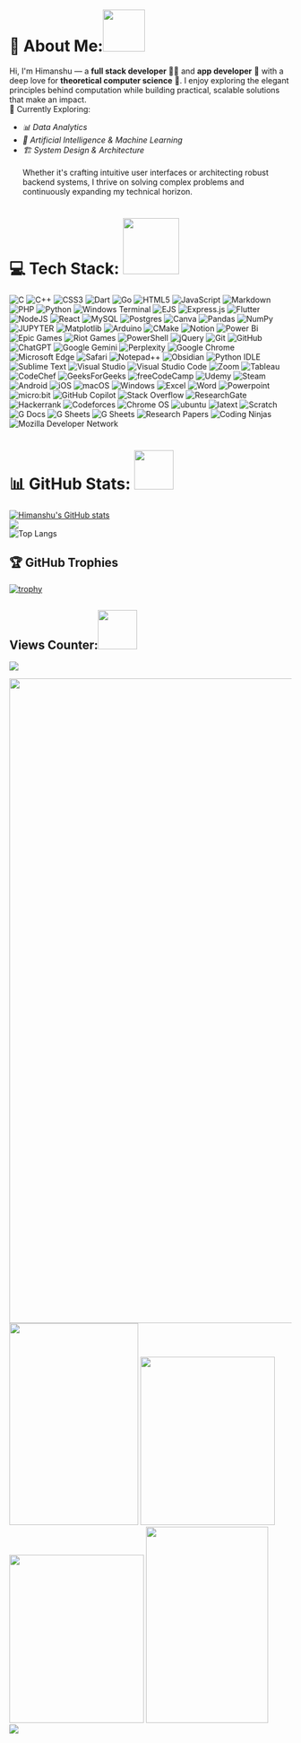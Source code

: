 # 💫 About Me:<img src="https://github.com/Anmol-Baranwal/Cool-GIFs-For-GitHub/assets/74038190/2c0eef4b-7b75-42bd-9722-4bea97a2d532" width="75">&nbsp;
Hi, I'm Himanshu — a **full stack developer** 🧑‍💻 and **app developer** 📱 with a deep love for **theoretical computer science** 🧠. I enjoy exploring the elegant principles behind computation while building practical, scalable solutions that make an impact. 
<br>🚀 Currently Exploring:
- *📊 Data Analytics*
- *🤖 Artificial Intelligence & Machine Learning*
- *🏗️ System Design & Architecture*<br>
<br> Whether it's crafting intuitive user interfaces or architecting robust backend systems, I thrive on solving complex problems and continuously expanding my technical horizon.

# 💻 Tech Stack: <img src="https://user-images.githubusercontent.com/74038190/219923809-b86dc415-a0c2-4a38-bc88-ad6cf06395a8.gif" width="100">
![C](https://img.shields.io/badge/c-%2300599C.svg?style=for-the-badge&logo=c&logoColor=white) ![C++](https://img.shields.io/badge/c++-%2300599C.svg?style=for-the-badge&logo=c%2B%2B&logoColor=white) ![CSS3](https://img.shields.io/badge/css3-%231572B6.svg?style=for-the-badge&logo=css3&logoColor=white) ![Dart](https://img.shields.io/badge/dart-%230175C2.svg?style=for-the-badge&logo=dart&logoColor=white) ![Go](https://img.shields.io/badge/go-%2300ADD8.svg?style=for-the-badge&logo=go&logoColor=white) ![HTML5](https://img.shields.io/badge/html5-%23E34F26.svg?style=for-the-badge&logo=html5&logoColor=white) ![JavaScript](https://img.shields.io/badge/javascript-%23323330.svg?style=for-the-badge&logo=javascript&logoColor=%23F7DF1E) ![Markdown](https://img.shields.io/badge/markdown-%23000000.svg?style=for-the-badge&logo=markdown&logoColor=white) ![PHP](https://img.shields.io/badge/php-%23777BB4.svg?style=for-the-badge&logo=php&logoColor=white) ![Python](https://img.shields.io/badge/python-3670A0?style=for-the-badge&logo=python&logoColor=ffdd54) ![Windows Terminal](https://img.shields.io/badge/Windows%20Terminal-%234D4D4D.svg?style=for-the-badge&logo=windows-terminal&logoColor=white) ![EJS](https://img.shields.io/badge/ejs-%23B4CA65.svg?style=for-the-badge&logo=ejs&logoColor=black) ![Express.js](https://img.shields.io/badge/express.js-%23404d59.svg?style=for-the-badge&logo=express&logoColor=%2361DAFB) ![Flutter](https://img.shields.io/badge/Flutter-%2302569B.svg?style=for-the-badge&logo=Flutter&logoColor=white) ![NodeJS](https://img.shields.io/badge/node.js-6DA55F?style=for-the-badge&logo=node.js&logoColor=white) ![React](https://img.shields.io/badge/react-%2320232a.svg?style=for-the-badge&logo=react&logoColor=%2361DAFB) ![MySQL](https://img.shields.io/badge/mysql-4479A1.svg?style=for-the-badge&logo=mysql&logoColor=white) ![Postgres](https://img.shields.io/badge/postgres-%23316192.svg?style=for-the-badge&logo=postgresql&logoColor=white) ![Canva](https://img.shields.io/badge/Canva-%2300C4CC.svg?style=for-the-badge&logo=Canva&logoColor=white) ![Pandas](https://img.shields.io/badge/pandas-%23150458.svg?style=for-the-badge&logo=pandas&logoColor=white) ![NumPy](https://img.shields.io/badge/numpy-%23013243.svg?style=for-the-badge&logo=numpy&logoColor=white) ![JUPYTER](https://img.shields.io/badge/Jupyter-Notebooks?style=for-the-badge&logo=%3Csvg%20role%3D%22img%22%20viewBox%3D%220%200%2024%2024%22%20xmlns%3D%22http%3A%2F%2Fwww.w3.org%2F2000%2Fsvg%22%3E%3Ctitle%3EJupyter%3C%2Ftitle%3E%3Cpath%20d%3D%22M7.157%2022.201A1.784%201.799%200%200%201%205.374%2024a1.784%201.799%200%200%201-1.784-1.799%201.784%201.799%200%200%201%201.784-1.799%201.784%201.799%200%200%201%201.783%201.799zM20.582%201.427a1.415%201.427%200%200%201-1.415%201.428%201.415%201.427%200%200%201-1.416-1.428A1.415%201.427%200%200%201%2019.167%200a1.415%201.427%200%200%201%201.415%201.427zM4.992%203.336A1.047%201.056%200%200%201%203.946%204.39a1.047%201.056%200%200%201-1.047-1.055A1.047%201.056%200%200%201%203.946%202.28a1.047%201.056%200%200%201%201.046%201.056zm7.336%201.517c3.769%200%207.06%201.38%208.768%203.424a9.363%209.363%200%200%200-3.393-4.547%209.238%209.238%200%200%200-5.377-1.728A9.238%209.238%200%200%200%206.95%203.73a9.363%209.363%200%200%200-3.394%204.547c1.713-2.04%205.004-3.424%208.772-3.424zm.001%2013.295c-3.768%200-7.06-1.381-8.768-3.425a9.363%209.363%200%200%200%203.394%204.547A9.238%209.238%200%200%200%2012.33%2021a9.238%209.238%200%200%200%205.377-1.729%209.363%209.363%200%200%200%203.393-4.547c-1.712%202.044-5.003%203.425-8.772%203.425Z%22%2F%3E%3C%2Fsvg%3E&logoColor=%23F37626&logoSize=%2520&labelColor=%23F37626&color=%23F37626)
![Matplotlib](https://img.shields.io/badge/Matplotlib-%23ffffff.svg?style=for-the-badge&logo=Matplotlib&logoColor=black) ![Arduino](https://img.shields.io/badge/-Arduino-00979D?style=for-the-badge&logo=Arduino&logoColor=white) ![CMake](https://img.shields.io/badge/CMake-%23008FBA.svg?style=for-the-badge&logo=cmake&logoColor=white) ![Notion](https://img.shields.io/badge/Notion-%23000000.svg?style=for-the-badge&logo=notion&logoColor=white) ![Power Bi](https://img.shields.io/badge/power_bi-F2C811?style=for-the-badge&logo=powerbi&logoColor=black) ![Epic Games](https://img.shields.io/badge/epicgames-%23313131.svg?style=for-the-badge&logo=epicgames&logoColor=white) ![Riot Games](https://img.shields.io/badge/riotgames-D32936.svg?style=for-the-badge&logo=riotgames&logoColor=white) ![PowerShell](https://img.shields.io/badge/PowerShell-%235391FE.svg?style=for-the-badge&logo=powershell&logoColor=white) ![jQuery](https://img.shields.io/badge/jquery-%230769AD.svg?style=for-the-badge&logo=jquery&logoColor=white) ![Git](https://img.shields.io/badge/git-%23F05033.svg?style=for-the-badge&logo=git&logoColor=white) ![GitHub](https://img.shields.io/badge/github-%23121011.svg?style=for-the-badge&logo=github&logoColor=white) ![ChatGPT](https://img.shields.io/badge/ChatGPT-%74AA9C.svg?style=for-the-badge&logo=openai&logoColor=white) ![Google Gemini](https://img.shields.io/badge/Google%20Gemini-886FBF?style=for-the-badge&logo=googlegemini&logoColor=fff) ![Perplexity](https://img.shields.io/badge/Perplexity-1FB8CD?style=for-the-badge&logo=perplexity&logoColor=fff) ![Google Chrome](https://img.shields.io/badge/Google%20Chrome-4285F4?style=for-the-badge&logo=GoogleChrome&logoColor=white) ![Microsoft Edge](https://custom-icon-badges.demolab.com/badge/Microsoft%20Edge-2771D8?style=for-the-badge&logo=edge-white&logoColor=white) ![Safari](https://img.shields.io/badge/Safari-006CFF?style=for-the-badge&logo=safari&logoColor=fff) ![Notepad++](https://img.shields.io/badge/Notepad++-90E59A.svg?style=for-the-badge&logo=notepad%2b%2b&logoColor=black) ![Obsidian](https://img.shields.io/badge/Obsidian-%23483699.svg?style=for-the-badge&logo=obsidian&logoColor=white) ![Python IDLE](https://img.shields.io/badge/Python%20IDLE-3776AB?style=for-the-badge&logo=python&logoColor=fff) ![Sublime Text](https://img.shields.io/badge/Sublime%20Text-%23575757.svg?style=for-the-badge&logo=sublime-text&logoColor=important) ![Visual Studio](https://custom-icon-badges.demolab.com/badge/Visual%20Studio-5C2D91.svg?style=for-the-badge&logo=visualstudio&logoColor=white) ![Visual Studio Code](https://custom-icon-badges.demolab.com/badge/Visual%20Studio%20Code-0078d7.svg?style=for-the-badge&logo=vsc&logoColor=white) ![Zoom](https://img.shields.io/badge/Zoom-2D8CFF?style=for-the-badge&logo=zoom&logoColor=white) ![Tableau](https://custom-icon-badges.demolab.com/badge/Tableau-0176D3?style=for-the-badge&logo=tableau&logoColor=fff) ![CodeChef](https://custom-icon-badges.demolab.com/badge/CodeChef-4079DA?style=for-the-badge&logo=codechef&logoColor=fff) ![GeeksForGeeks](https://img.shields.io/badge/GeeksforGeeks-298D46?style=for-the-badge&logo=geeksforgeeks&logoColor=white) ![freeCodeCamp](https://img.shields.io/badge/freeCodeCamp-0A0A23?style=for-the-badge&logo=freecodecamp&logoColor=fff) ![Udemy](https://img.shields.io/badge/Udemy-A435F0?style=for-the-badge&logo=udemy&logoColor=fff) ![Steam](https://img.shields.io/badge/Steam-%23000000.svg?style=for-the-badge&logo=steam&logoColor=white) ![Android](https://img.shields.io/badge/Android-3DDC84?style=for-the-badge&logo=android&logoColor=white) ![iOS](https://img.shields.io/badge/iOS-000000?style=for-the-badge&logo=apple&logoColor=white) ![macOS](https://img.shields.io/badge/macOS-000000?style=for-the-badge&logo=apple&logoColor=F0F0F0) ![Windows](https://custom-icon-badges.demolab.com/badge/Windows-0078D6?style=for-the-badge&logo=windows11&logoColor=white) ![Excel](https://img.shields.io/badge/excel-green?style=for-the-badge&logo=data%3Aimage%2Fpng%3Bbase64%2CiVBORw0KGgoAAAANSUhEUgAAAOcAAADaCAMAAABqzqVhAAAApVBMVEX%2F%2F%2F8fcUQebkIgdEYdbEEebUEgdUchdkceb0MfcEMfckUgc0Uda0Ahd0gAaTewx7kAYzIAZS94oYj09%2FUQbT1UjGtllnkAazmPsJw1e1PW4tvP3dWDqJIAYyq6zMGpwrPm7OgAajSZt6UAXyLT4Njt8%2FB5n4gAXikMZjg%2BfVng6eRjlng6gFhFhWDD1Mq3zL9Ng2NlkncAWheet6gAVQUxf1Nhj3O8i50eAAAHvElEQVR4nO3df0OqOhgHcLCsg3QWwyH%2BAAXLMi3qXu%2Fp%2Fb%2B0yzZQeWZknkz2uO9%2FFZIfH5QxHtCyTprZaBK93Z72ORw3SbZ6eKKPnjf3kDqF0OPCefsmDz7nRti%2Buby8bLfRObeE7fZlEVROIXykUiiDzJkL%2FSdKPTJvt1ot6cLlXHAhoZQwLpTB5VxkU39AKCGs5eRptdA5hZDyGracXyLYnLmwN4h5DR2RX7%2BwORdjKQyZI13onEJIhdAWQecUQsKFrmtvgsjJhVdpmgvtDg8%2B5%2BI1F8ZpyGvodspgcg5f%2B8s%2FuZBxoQwuZ1cIU17DizyChcsphPn7MJVCGVROIfzNgez66ur6%2BgKdUwiv%2BVZ6nQtlkDnLGuZCkasfd94E%2FtESrYaFM99KBe76dE52xBA6GAvnb57TOlv2MePQ3lk4bZsE5%2BG06fQ8nHbcPQ8nWTXByUh6rBAmnh0LGuA86jjhlsjnZ5zGaZzGaZzGaZzGaZzGaZzGaZwfOuf%2F9GszKp7ypH4xkajbXOcn85pxWe4l%2BXwa867Jzvp5E1I6e6x2ORFqnMZpnMZpnMZpnMZpnMZpnMZpnMZ57k5G63JXOoPaxWT%2BbbBz3r8f1WVWPOVh7VJFrOY6z2W%2BzziNswFO0Q1KiEeQOkn%2BsR7H5OrlvffQn07GK6K1M6%2BWs8tJxsNktr336rF99yv%2BZFWTadkRnY0%2Fz%2BtfOVkYpiSlNGRXz0HPDxzVyQLwD4bx%2FuMEUpfNeQdau5zIX40T2PT2dTRcrKuVUNVJM%2FAPAqbduC%2BEb6AXpjg7YJH7Rw3Ht1fKg6GTTOBL0dbQmcKNMnWrTicFC2RUx%2BMV9wU82mdVJ4vAAk9MR%2BdFOqw%2B%2Bp5WnXGillNHJ%2BuBhw%2FsbSdbwj%2B39HRe0Fn14dNw20nBYd%2FY03U%2BgfWrD5%2FRLacz2FVOLZ1uCB6%2FZBsnAfvXV0%2Ff%2BaEQ7CAzsnY68DXotPR1unDAw%2BzSCbfpopx6OjtwrNBf3z8hBp9R9hfvb9Ispw0OSBZx4YT7nFui9%2FwtXVTX8MKkk95Xf99x9HYyH6whFU7nGfya6j4fD8cK0knAIbyt%2FXmHEHyu%2Bvz%2FOgyW85DrBety95X5hG%2FpYwT7yXuaPz6cVn%2FZOeC8Q5TVZZwUqx5P9ghgHuYE455BvuGCjTkvJ4L5WzCOXYU2%2FHDqoJinBmOFGbVp9cD0laJwwsnLJQMTDR0k5x3i6lghu6vuVEQ5MTjh2%2FGu%2BuMAzXkksB%2Bu7lTG9DCncrLg9E6wu0wqPw0O7E8Y1KZTvgx%2B%2FXIi7nf1J4Dhz3YyeqCzbTs12Rr31S0mE3%2BXM%2F14I3s68L6TTRvfyjxDHiwnEiecw1znjaFyKnPSRUZlOZE4XXiOoUjAkDmVc0YiQ4quv09ZF8%2BSoXPCQ%2BuinOictqs6RwidcJ5IJEC33cKx%2FHrDRebcWU6E%2B5Wd5eQFxeX8oJyW9Y5r3JfuLic%2FsYTJuXs0VDwPRM4Py7kp6Amdznc5a8q5LuiXnSysy1a%2FZu1yIt91nwhwmqE6S10U9MvzYM2b7wPzmkNw2kYWFIETtCJEYBIliXE44TQ1gefyRUH1d4JyTgh7qK5VFFR7JyznwFH2Vz5D4KRJZRUjqvZR84Lq7oTlXLIdLYw%2B%2B7pzNUvq8vHI5DhOUM4k5v0mcDp3dkAfBtnz%2Bs%2B7%2BNP89w39Q6DvKwq5U5nO9Znm41twjtdKZd8b7O6bad4nBcs5CaVTOR6NmNZOWE6%2BP%2BUrgI1S1izW2Qnfhxkt%2B4xh45sVzTV2whFesO4bhz0nVrf4yNXRCcu52LoOAL4EVkS0dYJ%2BqPzDZuOE44eyoBo6YTm7xN26rkNZuSyohk5Yzkm4fd2VcrGgLKh%2BTuVi3U7lekFlkGv1iZbOFLTAZ2n1%2Bk%2BlZ0EUVDunUs4AXM%2Br9izwgmrnhOVcKNdnw0GuKKhuzt1XuVac6kmXvKC6OVPw7utS5f4JyiVmlkVbmjld%2BO7k134q16Er7XDTve%2F70RAni7LRMOluVnDhqk5lkGtZpLV3H2PtLafpT%2FUxsjBNU%2F7Fw39elj2%2FH7Fd9zeBIwlZ0P2c9d%2Bj2Cub8n%2BwLzV%2FecOSCe77AQe5oqB7OZs231f2m%2By%2BXw2jMek8BUs%2F6q9ux9lw0c0LitAp%2B4eKmw8Rj1K67%2F1qdHTiOI9knMa5h3N8Hs75e1SXh3LYuapdTMZv8H0nP%2Fm%2BjvV4yHxfxyaNvl%2BqcRqncRqncRqncRqncRqncRqncRrnTzj3%2Fb6OWPfv6xjW5b48h7yoXaxY2Gqu82zmNY3TOI3TOI3TOI3TOI3TOI1TO%2Bcn923%2Bu8hjcydogrN%2BPuE7Ek7PwxnPzsJJIuscnKI5GL3ToaIhPA2vT%2B50Pm8MOji0%2BOaY8bT3J01Dxk7nfAqOlmVUuUX6QmpzLrb%2Bvl0ptGHILtCMh2q02bq2qJ0b7bOorYvaqWhRO2VyrT%2BgfEvG7ZTh2ueU5lrbxeyUSbiW8KuTXNROmUTWNj%2B8c1A7Zbj2hUotZqdMkq38Z6lF7ZTh2icitZidMkk28V8I9QhjLcxOmVz7UGoxO2VmufbNe%2FTInKF2yggt5dob1E6Z2UjUlnpz3E4ZoWVce3OD2SmTa6O3%2BaPnzec3mJ0yQutxLW6nzOz%2Btv8%2B%2Fwnn%2F%2FqOmvvP381UAAAAAElFTkSuQmCC&logoColor=%23008000&logoSize=%2520&labelColor=%23008000&color=%23008000) ![Word](https://img.shields.io/badge/word-blue?style=for-the-badge&logoColor=%232b579a&logoSize=auto&labelColor=%232b579a&color=%232b579a) ![Powerpoint](https://img.shields.io/badge/PowerPoint-Orange?style=for-the-badge&logo=data%3Aimage%2Fpng%3Bbase64%2CiVBORw0KGgoAAAANSUhEUgAAAOsAAADWCAMAAAAHMIWUAAAAnFBMVEX%2F%2F%2F%2FSRiXRRCTTSCbQQyPRQyTTSSbUSSfRRSTUSifQQiPSRSXTRybSRyXQPBPmpZnPMQDPPhzYZ1Phj4HQOAT67erknZHQOxHwy8XnqZ%2For6bRPxrceGbQOAjuwrvbdWHablneg3PWWkD89PPruLDOKwD019LVVDj239vYY0z45eHhkoXfhnb02dTwycPef2zUUDDVVjzMGQDsvbUuDV%2B4AAAHFElEQVR4nO3di2KqIBgH8Oh4znGdIihMi1nNovtqbe%2F%2Fbkehbc0ukwZqyP8B3H55CT8%2BqFYrLpPFsPc4KvAfyCWT5%2Bl6DBkKfdgp%2Bn%2FRl8ksVuJYCXEjCTbSeqx04jSMtB4rf%2F92DjHNmig7GB2UIuZZuZJypVPnMdHqJUp4rDTRypU%2BIrHSdd16KqZYvdmg2yEI%2BRDX3UPMs3IlQiRR%2FuMx0ZoolyRWUuwCAP69xyyrF8TK8EMpYpyVK32uBKkYZOVKKJStJEZaj5XNZrN1iGHWRBlxpdv61TzEOCtXhgeliIHWWLmJCDlWGmj1gv4mQoRA2voT51cqhlhXQhlC6v79%2B%2BcQE63JFRsrW38PMdlKWw88VbA%2BPBRqbWCiOzBaz8phbQBXdxyKll4ZrE76QFpC0awyVuCyVWWsAM%2BrYwUoKNzaoNojPk7aLdw6X3c1Z93hWCcq2prHWKIP%2BX%2FYrIK1LazAWq3VWq3VWq3VWq3VWq3VWq3VWq1Vj3XLWstd721VBWtA6pjCEIVPwwpYxcFdSlD35rN7X1bOZaOFadbJbLDpvMBX76s1DmWbiUFWr9%2FhHTeOi06tAMDwlvu2lNZgjPz3JrGzVuCijRHW4Qs66oY7bwXA30tfx6WzLiL0ZWrnkhVQ6t25dc1SHY4XrcDxJbHlsnpzP328y1bgULnLuFTWGTppW71m5XOpd2rdMjd9tOtWAHd3ah2yc5yrVoCm92gdPZ%2BlfmN1kcQtWxZrI3LPXMDfWgF9vENr4zz1OytAs%2FuzXuoN%2Bc6Kl9WxSpzY%2B7dmv2Pv3wpY1kfxj6yg5bqYUgj9MCQEJSH%2BbWvMfmD1B%2Fqs2PeFLHa9ROPdZt0eTIfB88rzvEXQfyQhztWaudwqb8WPiWy28C5eOsM9qudoBUybFfa%2FP%2BoU4RytJNBmbWc47KpJ87P6GT59jdba5AXnZqVPxVprE%2BjkZXWigq21BcvL6pKirbU%2ByckKUOHW2hKrsm6Zfy0ZR046rSumyrpq96%2BlXby19kgVWdVEq%2FUZVcdae3B%2Bbr1pSk6P9XmxeE5y9uPvwR9bYXtwNRnHh0qsr%2FxNLn7tmZ8pX87Iz9fnwKuPYNTN0Yre%2FyeMzlR%2BmO61SLBXhDUel56O1fZYszXzi7piK%2FDX6cM%2FUc1WmQl2pVbA0k%2Bo%2BOGk14ok%2BkTUWk%2B%2Bjwa%2Bbmt2qmIr3qcOPwz1WrO%2BzmmwnnzzD4leq8xjWLk1dfvotmYtNemwpv%2B25mvY9SWoqq3pr4CpXiuVGDVpP69tvc9hmW8c9fdrqgm0q3UsITEfqd56UuXqaB0jIpknk2rryfwgqWu0Sp5Wxdb0B%2B0hne85TLKPWKkVp0cxb6FGK5R6CKu2nnzQ8WuONqsDJKkqrS47qUyg%2Bo%2F7YC5G9gpWaaXsLX3wgEj0NzXlsFIda4qsr4edoNjutLo2yl4fxuPFuW7Ey9STskAO1m3AMztT2vQk6v64UwsksOSGFnit9eEulOszDVjWB5RM9TAXqzitMv3Di5Bmkbos40R6ftYRle4LnyzD76lU6qU1F%2BsQyffA12q9M63hX%2BKg8a2zHvp6CEL5Hvgkqw66cte6Pr199aA2ayTXG3LUkBXs0YXbFodZW15ytY6hdA%2F8Z4LR57qrz4sXnp0yKt468n%2B2nm4yHSHkU8wvDgdTn7B978blkXqtkwgqWBP6PF2PIhwSOO9s%2BoGCaVgd1m1IFa9%2FVRP11sUY1VWv9S2ldTLsMKxmrW8JrW%2FDjwzWSxZiJWt9y2l9DT%2FCf8VBxVrfslq%2F1oet1Vqt1Vqt1VrvwDrxVOTaK0JZrA2MVIRd6xUpjVXN3uhXB%2BvWaq3Waq3Waq0iUEXQXXy%2Fzts9FdnegbVa42FrtdbcrF%2BnBY22utFTt9cfvB22mDDa2nTFrigkWURHTva9M8v6Ze%2BbNNVkq91D21qttYLWZRlrppr2ICtlzTTn%2Fdbkovhd3Vqt1Vqt1VqNtJayZqrJWsqaqR0PW6u1Wqu1Wqu1Wqu1Wqu1Wqu1WmuFrWP91r6wNou2Nl42T%2B%2FZnebxM6OPjK%2Bm85GlSGfOa1pOVLi1QaWDJSPKd7RbuFVNHTFDUFAZa%2FJbhRWxumxVFSvmvwRWtLWh3ek6FC35JlNFWzFRMrF%2BLfPu4efdih5L5DBu%2Boi1Wqu13o8V0lZlrO3dHJEwFlfAmmQ1bO9eDmLTrQfx9kNsvPVITBKxa7z1WIwScct0q0gsfpoLsfFWkUS85%2BI6MN0qstr2udin2HirSCKOCCI%2BTb9jm2cV4WL0VWyqVSQWbz7FZltFVkEsZokYu6ZbRbgY8e0566ZbRbxEzJ9cOC01ziriBYNNFPJz7JhuFeHn2D8SG2wV4edYiBumW0VicXfpMyE23CrCxSGLB9a4YbpVhIuJEJtuFeFiFItD860i3my6vuUHNm7Mf6qqEiTDfz8bAAAAAElFTkSuQmCC&logoColor=%23F25022&logoSize=auto&labelColor=%20%23F25022&color=%20%23F25022) 
![micro:bit](https://img.shields.io/badge/micro:bit-00ED00?style=for-the-badge&logo=micro:bit&logoColor=white) ![GitHub Copilot](https://img.shields.io/badge/github_copilot-8957E5?style=for-the-badge&logo=github-copilot&logoColor=white) ![Stack Overflow](https://img.shields.io/badge/-Stackoverflow-FE7A16?style=for-the-badge&logo=stack-overflow&logoColor=white) ![ResearchGate](https://img.shields.io/badge/ResearchGate-00CCBB?style=for-the-badge&logo=ResearchGate&logoColor=white) ![Hackerrank](https://img.shields.io/badge/-Hackerrank-2EC866?style=for-the-badge&logo=HackerRank&logoColor=white) ![Codeforces](https://img.shields.io/badge/Codeforces-445f9d?style=for-the-badge&logo=Codeforces&logoColor=white) ![Chrome OS](https://img.shields.io/badge/chrome%20os-3d89fc?style=for-the-badge&logo=google%20chrome&logoColor=white) ![ubuntu](https://img.shields.io/badge/Ubuntu-E95420?style=for-the-badge&logo=ubuntu&logoColor=white) ![latext](https://img.shields.io/badge/LaTeX-47A141?style=for-the-badge&logo=LaTeX&logoColor=white) ![Scratch](https://img.shields.io/badge/Scratch-4D97FF?style=for-the-badge&logo=Scratch&logoColor=white) ![G Docs](https://img.shields.io/badge/Google%20Docs-4285F4?style=for-the-badge&logo=google-docs&logoColor=white) ![G Sheets](https://img.shields.io/badge/Google%20Sheets-34A853?style=for-the-badge&logo=google-sheets&logoColor=white) ![G Sheets](https://img.shields.io/badge/Google%20Slides-FBBC04?style=for-the-badge&logo=google-slides&logoColor=black) ![Research Papers](https://img.shields.io/badge/Research%20Papers-4B8BBE?style=for-the-badge&logo=bookstack&logoColor=white) ![Coding Ninjas](https://img.shields.io/badge/coding%20ninjas-DD6620?style=for-the-badge&logo=codingninjas&logoColor=white) ![Mozilla Developer Network](https://img.shields.io/badge/MDN_Web_Docs-black?style=for-the-badge&logo=mdnwebdocs&logoColor=white)







# 📊 GitHub Stats: <img src="https://user-images.githubusercontent.com/74038190/221352987-68da234d-4d62-4e9d-9d7f-098dc657c2dc.gif" width="70">
[![Himanshu's GitHub stats](https://github-readme-stats.vercel.app/api?username=HNinja01&theme=merko&show_icons=true)](https://github.com/HNinja01/github-readme-stats)
<br>![](https://nirzak-streak-stats.vercel.app/?user=HNinja01&theme=vision-friendly-dark&hide_border=true)
<br>![Top Langs](https://github-readme-stats.vercel.app/api/top-langs/?username=HNinja01&theme=highcontrast&layout=compact)


## 🏆 GitHub Trophies
[![trophy](https://github-profile-trophy.vercel.app/?username=HNinja01&theme=radical)](https://github.com/HNinja01/github-profile-trophy)

## Views Counter:<img src="https://user-images.githubusercontent.com/74038190/212284087-bbe7e430-757e-4901-90bf-4cd2ce3e1852.gif" width="70">
![](https://komarev.com/ghpvc/?username=HNinja01&color=yellowgreen&style=flat-square)

<div class="image123">
    <img src="https://github.com/Anmol-Baranwal/Cool-GIFs-For-GitHub/assets/74038190/d48893bd-0757-481c-8d7e-ba3e163feae7" height="1150" width="1200" style="float:left">
    <br><img src="https://user-images.githubusercontent.com/74038190/212750672-2f3f2b50-c84f-4ed8-a60a-849ae69ff9df.gif" width="230" height="360">
    <img src="https://user-images.githubusercontent.com/74038190/212748842-9fcbad5b-6173-4175-8a61-521f3dbb7514.gif" width="240"height="300">
    <img src="https://github.com/Anmol-Baranwal/Cool-GIFs-For-GitHub/assets/74038190/0db32290-c193-4b32-95dc-413ce9e446a5" width="240" height="300">
    <img src="https://github.com/user-attachments/assets/f33c5d19-64ae-41c5-be85-8d86b37a5a0d" width="218" height="350">
    <br><img src="https://user-images.githubusercontent.com/74038190/213910845-af37a709-8995-40d6-be59-724526e3c3d7.gif" width="`1200">
</div>




